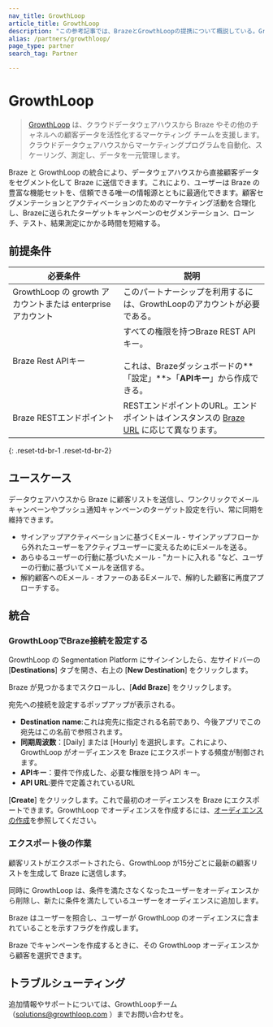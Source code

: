 ```yaml
---
nav_title: GrowthLoop
article_title: GrowthLoop
description: "この参考記事では、BrazeとGrowthLoopの提携について概説している。GrowthLoopは、データウェアハウスから顧客データを直接セグメント化してBrazeに送信できるプラットフォームである。"
alias: /partners/growthloop/
page_type: partner
search_tag: Partner

---
```


# GrowthLoop

> [GrowthLoop](https://growthloop.com/) は、クラウドデータウェアハウスから Braze やその他のチャネルへの顧客データを活性化するマーケティング チームを支援します。クラウドデータウェアハウスからマーケティングプログラムを自動化、スケーリング、測定し、データを一元管理します。

Braze と GrowthLoop の統合により、データウェアハウスから直接顧客データをセグメント化して Braze に送信できます。これにより、ユーザーは Braze の豊富な機能セットを、信頼できる唯一の情報源とともに最適化できます。顧客セグメンテーションとアクティベーションのためのマーケティング活動を合理化し、Brazeに送られたターゲットキャンペーンのセグメンテーション、ローンチ、テスト、結果測定にかかる時間を短縮する。

## 前提条件 

| 必要条件 | 説明 |
| ----------- | ----------- |
| GrowthLoop の growth アカウントまたは enterprise アカウント | このパートナーシップを利用するには、GrowthLoopのアカウントが必要である。 |
| Braze Rest APIキー | すべての権限を持つBraze REST APIキー。<br><br>これは、Brazeダッシュボードの**「設定」**>「**APIキー**」から作成できる。 |
| Braze RESTエンドポイント | RESTエンドポイントのURL。エンドポイントはインスタンスの [Braze URL][2] に応じて異なります。|
{: .reset-td-br-1 .reset-td-br-2} 

## ユースケース

データウェアハウスから Braze に顧客リストを送信し、ワンクリックでメールキャンペーンやプッシュ通知キャンペーンのターゲット設定を行い、常に同期を維持できます。

- サインアップアクティベーションに基づくEメール - サインアップフローから外れたユーザーをアクティブユーザーに変えるためにEメールを送る。
- あらゆるユーザーの行動に基づいたメール - "カートに入れる "など、ユーザーの行動に基づいてメールを送信する。
- 解約顧客へのEメール - オファーのあるEメールで、解約した顧客に再度アプローチする。

## 統合

### GrowthLoopでBraze接続を設定する

GrowthLoop の Segmentation Platform にサインインしたら、左サイドバーの \[**Destinations**] タブを開き、右上の \[**New Destination**] をクリックします。

Braze が見つかるまでスクロールし、\[**Add Braze**] をクリックします。

宛先への接続を設定するポップアップが表示される。

- **Destination name**:これは宛先に指定される名前であり、今後アプリでこの宛先はこの名前で参照されます。
- **同期周波数**：\[Daily] または \[Hourly] を選択します。これにより、GrowthLoop がオーディエンスを Braze にエクスポートする頻度が制御されます。
- **APIキー**：要件で作成した、必要な権限を持つ API キー。
- **API URL**:要件で定義されているURL

\[**Create**] をクリックします。これで最初のオーディエンスを Braze にエクスポートできます。GrowthLoop でオーディエンスを作成するには、[オーディエンスの作成](https://www.growthloop.com/help-center-articles/create-an-audience)を参照してください。

### エクスポート後の作業

顧客リストがエクスポートされたら、GrowthLoop が15分ごとに最新の顧客リストを生成して Braze に送信します。

同時に GrowthLoop は、条件を満たさなくなったユーザーをオーディエンスから削除し、新たに条件を満たしているユーザーをオーディエンスに追加します。 

Braze はユーザーを照合し、ユーザーが GrowthLoop のオーディエンスに含まれていることを示すフラグを作成します。

Braze でキャンペーンを作成するときに、その GrowthLoop オーディエンスから顧客を選択できます。 

## トラブルシューティング

追加情報やサポートについては、GrowthLoopチーム（solutions@growthloop.com ）までお問い合わせを。

[2]: {{site.baseurl}}/developer_guide/rest_api/basics/#endpoints
